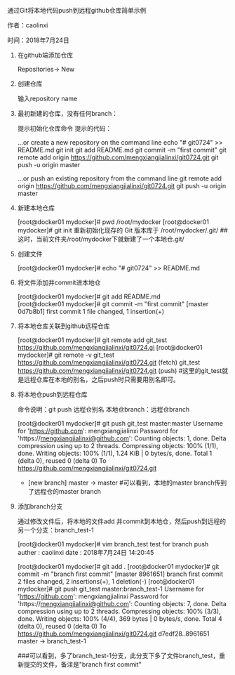 通过Git将本地代码push到远程github仓库简单示例
	
作者：caolinxi

时间：2018年7月24日
 
1.	在github端添加仓库

	Repositories-> New

2.	创建仓库

	输入repository name

3.	最初新建的仓库，没有任何branch：

	提示初始化仓库命令
	提示的代码：
	
	…or create a new repository on the command line
	echo "# git0724" >> README.md
	git init
	git add README.md
	git commit -m "first commit"
	git remote add origin https://github.com/mengxiangjialinxi/git0724.git
	git push -u origin master

	…or push an existing repository from the command line
	git remote add origin https://github.com/mengxiangjialinxi/git0724.git
	git push -u origin master
 
4.	新建本地仓库
	
	[root@docker01 mydocker]# pwd
	/root/mydocker
	[root@docker01 mydocker]# git init
	重新初始化现存的 Git 版本库于 /root/mydocker/.git/
	##这时，当前文件夹/root/mydocker下就新建了一个本地仓.git/
 
5.	创建文件
	
	[root@docker01 mydocker]# echo "# git0724" >> README.md     

6.	将文件添加并commit进本地仓      
	
	[root@docker01 mydocker]# git add README.md           
	[root@docker01 mydocker]# git commit -m "first commit"
	[master 0d7b8b1] first commit
	 1 file changed, 1 insertion(+)
 
7.	将本地仓库关联到github远程仓库
	
	[root@docker01 mydocker]# git remote add git_test https://github.com/mengxiangjialinxi/git0724.gi
	[root@docker01 mydocker]# git remote -v
	git_test        https://github.com/mengxiangjialinxi/git0724.git (fetch)
	git_test        https://github.com/mengxiangjialinxi/git0724.git (push)
	#这里的git_test就是远程仓库在本地的别名，之后push时只需要用别名即可。
 
8.	将本地仓push到远程仓库
	
	命令说明：git push 远程仓别名 本地仓branch：远程仓branch
	
	[root@docker01 mydocker]# git push git_test master:master
	Username for 'https://github.com': mengxiangjialinxi
	Password for 'https://mengxiangjialinxi@github.com': 
	Counting objects: 1, done.
	Delta compression using up to 2 threads.
	Compressing objects: 100% (1/1), done.
	Writing objects: 100% (1/1), 1.24 KiB | 0 bytes/s, done.
	Total 1 (delta 0), reused 0 (delta 0)
	To https://github.com/mengxiangjialinxi/git0724.git
	 * [new branch]      master -> master
	#可以看到，本地的master branch传到了远程仓的master branch

9.	添加branch分支
	
	通过修改文件后，将本地的文件add 并commit到本地仓，然后push到远程的另一个分支：branch_test-1
	
	[root@docker01 mydocker]# vim branch_test 
		test for branch push
		auther  : caolinxi
		date    : 2018年7月24日 14:20:45
 
	[root@docker01 mydocker]# git add .
	[root@docker01 mydocker]# git commit -m "branch first commit"
	[master 8961651] branch first commit
	 2 files changed, 2 insertions(+), 1 deletion(-)
	[root@docker01 mydocker]# git push git_test master:branch_test-1
	Username for 'https://github.com': mengxiangjialinxi
	Password for 'https://mengxiangjialinxi@github.com': 
	Counting objects: 7, done.
	Delta compression using up to 2 threads.
	Compressing objects: 100% (3/3), done.
	Writing objects: 100% (4/4), 369 bytes | 0 bytes/s, done.
	Total 4 (delta 0), reused 0 (delta 0)
	To https://github.com/mengxiangjialinxi/git0724.git
	   d7edf28..8961651  master -> branch_test-1
	
	###可以看到，多了branch_test-1分支，此分支下多了文件branch_test，重新提交的文件，备注是"branch first commit"

